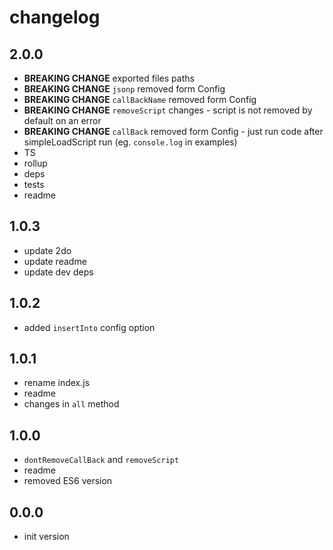# changelog

## 2.0.0

-   **BREAKING CHANGE** exported files paths
-   **BREAKING CHANGE** `jsonp` removed form Config
-   **BREAKING CHANGE** `callBackName` removed form Config
-   **BREAKING CHANGE** `removeScript` changes - script is not removed by default on an error
-   **BREAKING CHANGE** `callBack` removed form Config - just run code after simpleLoadScript run (eg. `console.log` in examples)
-   TS
-   rollup
-   deps
-   tests
-   readme

## 1.0.3

-   update 2do
-   update readme
-   update dev deps

## 1.0.2

-   added `insertInto` config option

## 1.0.1

-   rename index.js
-   readme
-   changes in `all` method

## 1.0.0

-   `dontRemoveCallBack` and `removeScript`
-   readme
-   removed ES6 version

## 0.0.0

-   init version
